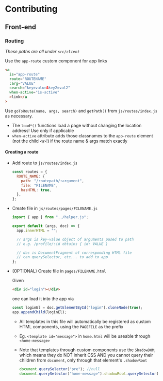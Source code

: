 # Contributing

## Front-end

### Routing

_These paths are all under `src/client`_

Use the `app-route` custom component for app links

```html
<a
  is="app-route"
  route="ROUTENAME"
  :arg="VALUE"
  search="key=value&key2=val2"
  when-active="is-active"
  >link</a
>
```

Use `goToRoute(name, args, search)` and `getPath()` from `js/routes/index.js` as necessary.

- The `load*()` functions load a page without changing the location address! Use only if applicable
- `when-active` attribute adds those classnames to the `app-route` element (not the child `<a>`!) if the route name & args match exactly

#### Creating a route

- Add route to `js/routes/index.js`

  ```js
  const routes = {
    ROUTE_NAME: {
      path: "/routepath/:argument",
      file: "FILENAME",
      hasHTML: true,
    },
  };
  ```

- Create file in `js/routes/pages/FILENAME.js`

  ```js
  import { app } from "../helper.js";

  export default (args, doc) => {
    app.innerHTML = "";

    // args is key-value object of arguments pased to path
    // e.g. /profile/:id obtains { id: VALUE }

    // doc is DocumentFragment of corresponding HTML file
    // can querySelector, etc... to add to app
  };
  ```

- (OPTIONAL) Create file in `pages/FILENAME.html`

  Given

  ```html
  <div id="login"></div>
  ```

  one can load it into the app via

  ```js
  const loginEl = doc.getElementById("login").cloneNode(true);
  app.appendChild(loginEl);
  ```

  - All templates in this file will automatically be registered as custom HTML components, using the `PAGEFILE` as the prefix
  - Eg. `<template id="message">` in `home.html` will be useable through `<home-message>`
  - Note that templates through custom components use the `ShadowDOM`, which means they do NOT inherit CSS AND you cannot query their children from `document`, only through that element's `.shadowRoot`

    ```js
    document.querySelector("pre"); //null
    document.querySelector("home-message").shadowRoot.querySelector("pre"); // <pre class="content">
    ```

